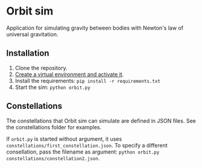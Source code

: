 # Orbit sim

Application for simulating gravity between bodies with Newton's law of universal gravitation.

## Installation

1. Clone the repository.
1. [Create a virtual environment and activate it](https://docs.python.org/3/library/venv.html).
1. Install the requirements: `pip install -r requirements.txt`
1. Start the sim: `python orbit.py`

## Constellations

The constellations that Orbit sim can simulate are defined in JSON files. See the constellations folder for examples. 

If `orbit.py` is started without argument, it uses `constellations/first_constellation.json`. To specify a different consellation, pass the filename as argument: `python orbit.py constellations/constellation2.json`.

